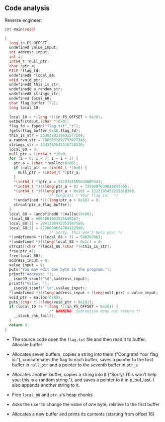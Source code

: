 ## Code analysis
Reverse engineer:
```c
int main(void)

{
  long in_FS_OFFSET;
  undefined value_input;
  int address_input;
  int i;
  int64_t *null_ptr;
  char *ptr_a;
  FILE *flag_fd;
  undefined8 *local_88;
  void *void_ptr;
  undefined8 this_is_str;
  undefined8 a_random_str;
  undefined8 strings_str;
  undefined local_60;
  char flag_buffer [72];
  long local_10;
  
  local_10 = *(long *)(in_FS_OFFSET + 0x28);
  setbuf(stdout,(char *)0x0);
  flag_fd = fopen("flag.txt","r");
  fgets(flag_buffer,0x40,flag_fd);
  this_is_str = 2338328219631577204;
  a_random_str = 7885631897793077345;
  strings_str = 3343762647516738336;
  local_60 = 0;
  null_ptr = (int64_t *)0x0;
  for (i = 0; i < 7; i = i + 1) {
    ptr_a = (char *)malloc(0x80);
    if (null_ptr == (int64_t *)0x0) {
      null_ptr = (int64_t *)ptr_a;
    }
    *(int64_t *)ptr_a = 8319381555649605443;
    *(int64_t *)((long)ptr_a + 8) = 7359007639828242465;
    *(int64_t *)((long)ptr_a + 0x10) = 2322295453215318380;
                    /* Congrats ! Your flag is:  */
    *(undefined *)((long)ptr_a + 0x18) = 0;
    strcat(ptr_a,flag_buffer);
  }
  local_88 = (undefined8 *)malloc(0x80);
  *local_88 = 6061881903935549267;
  local_88[1] = 2841330972353587560;
  local_88[2] = 8728099688704122996;
                    /* Sorry, this won't help you: */
  *(undefined4 *)(local_88 + 3) = 540702063;
  *(undefined *)((long)local_88 + 0x1c) = 0;
  strcat((char *)local_88,(char *)&this_is_str);
  free(ptr_a);
  free(local_88);
  address_input = 0;
  value_input = 0;
  puts("You may edit one byte in the program.");
  printf("Address: ");
  __isoc99_scanf("%d",&address_input);
  printf("Value: ");
  __isoc99_scanf(" %c",&value_input);
  *(undefined *)((long)address_input + (long)null_ptr) = value_input;
  void_ptr = malloc(0x80);
  puts((char *)((long)void_ptr + 0x10));
  if (local_10 != *(long *)(in_FS_OFFSET + 0x28)) {
                    /* WARNING: Subroutine does not return */
    __stack_chk_fail();
  }
  return 0;
}
```

- The source code open the `flag.txt` file and then read it to buffer. Allocate buffer
- Allocates seven buffers, copies a string into them ("Congrats! Your flag is:"), concatenates the flag to each buffer, saves a pointer to the first buffer in `null_ptr` and a pointer to the seventh buffer in `ptr_a`
- Allocates another buffer, copies a string into it ("Sorry! This won't help you: this is a random string."), and saves a pointer to it in p_buf_last. I also appends another string to it.

- Free `local_88` and `ptr_a`'s heap chunks
- Asks the user to change the value of one byte, relative to the first buffer
- Allocates a new buffer and prints its contents (starting from offset 16)
